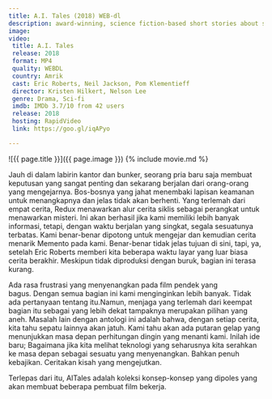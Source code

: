```yaml
---
title: A.I. Tales (2018) WEB-dl
description: award-winning, science fiction-based short stories about space travel, family, and artificial intelligence.
image:
video:
 title: A.I. Tales
 release: 2018
 format: MP4
 quality: WEBDL
 country: Amrik
 cast: Eric Roberts, Neil Jackson, Pom Klementieff
 director: Kristen Hilkert, Nelson Lee
 genre: Drama, Sci-fi
 imdb: IMDb 3.7/10 from 42 users
 release: 2018
 hosting: RapidVideo
 link: https://goo.gl/iqAPyo

---
```

![{{ page.title }}]({{ page.image }})
{% include movie.md %}

Jauh di dalam labirin kantor dan bunker, seorang pria baru saja membuat keputusan yang sangat penting dan sekarang berjalan dari orang-orang yang mengejarnya. Bos-bosnya yang jahat menembaki lapisan keamanan untuk menangkapnya dan jelas tidak akan berhenti. Yang terlemah dari empat cerita, Redux menawarkan alur cerita siklis sebagai perangkat untuk menawarkan misteri. Ini akan berhasil jika kami memiliki lebih banyak informasi, tetapi, dengan waktu berjalan yang singkat, segala sesuatunya terbatas. Kami benar-benar dipotong untuk mengejar dan kemudian cerita menarik Memento pada kami. Benar-benar tidak jelas tujuan di sini, tapi, ya, setelah Eric Roberts memberi kita beberapa waktu layar yang luar biasa cerita berakhir. Meskipun tidak diproduksi dengan buruk, bagian ini terasa kurang.

Ada rasa frustrasi yang menyenangkan pada film pendek yang bagus. Dengan semua bagian ini kami menginginkan lebih banyak. Tidak ada pertanyaan tentang itu.Namun, menjaga yang terlemah dari keempat bagian itu sebagai yang lebih dekat tampaknya merupakan pilihan yang aneh. Masalah lain dengan antologi ini adalah bahwa, dengan setiap cerita, kita tahu sepatu lainnya akan jatuh. Kami tahu akan ada putaran gelap yang menunjukkan masa depan perhitungan dingin yang menanti kami. Inilah ide baru; Bagaimana jika kita melihat teknologi yang seharusnya kita serahkan ke masa depan sebagai sesuatu yang menyenangkan. Bahkan penuh kebajikan. Ceritakan kisah yang mengejutkan.

Terlepas dari itu, AITales adalah koleksi konsep-konsep yang dipoles yang akan membuat beberapa pembuat film bekerja.
